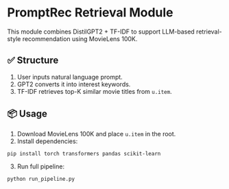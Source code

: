 
# PromptRec Retrieval Module

This module combines DistilGPT2 + TF-IDF to support LLM-based retrieval-style recommendation using MovieLens 100K.

## ✅ Structure

1. User inputs natural language prompt.
2. GPT2 converts it into interest keywords.
3. TF-IDF retrieves top-K similar movie titles from `u.item`.

## 📦 Usage

1. Download MovieLens 100K and place `u.item` in the root.
2. Install dependencies:
```bash
pip install torch transformers pandas scikit-learn
```

3. Run full pipeline:
```bash
python run_pipeline.py
```
